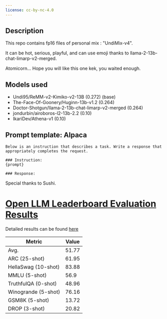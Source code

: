 ```yaml
---
license: cc-by-nc-4.0
---
```


<!-- description start -->
## Description

This repo contains fp16 files of personal mix : "UndiMix-v4".

It can be hot, serious, playful, and can use emoji thanks to llama-2-13b-chat-limarp-v2-merged.

Atomicorn... Hope you will like this one kek, you waited enough.

<!-- description end -->
<!-- description start -->
## Models used

- Undi95/ReMM-v2-Kimiko-v2-13B (0.272) (base)
- The-Face-Of-Goonery/Huginn-13b-v1.2 (0.264)
- Doctor-Shotgun/llama-2-13b-chat-limarp-v2-merged (0.264)
- jondurbin/airoboros-l2-13b-2.2 (0.10)
- IkariDev/Athena-v1 (0.10)
<!-- description end -->
<!-- prompt-template start -->
## Prompt template: Alpaca

```
Below is an instruction that describes a task. Write a response that appropriately completes the request.

### Instruction:
{prompt}

### Response:

```

Special thanks to Sushi.
# [Open LLM Leaderboard Evaluation Results](https://huggingface.co/spaces/HuggingFaceH4/open_llm_leaderboard)
Detailed results can be found [here](https://huggingface.co/datasets/open-llm-leaderboard/details_Undi95__UndiMix-v4-13B)

| Metric                | Value                     |
|-----------------------|---------------------------|
| Avg.                  | 51.77   |
| ARC (25-shot)         | 61.95          |
| HellaSwag (10-shot)   | 83.88    |
| MMLU (5-shot)         | 56.9         |
| TruthfulQA (0-shot)   | 48.96   |
| Winogrande (5-shot)   | 76.16   |
| GSM8K (5-shot)        | 13.72        |
| DROP (3-shot)         | 20.82         |
